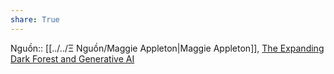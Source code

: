 ```yaml
---  
share: True  
---  
```

Nguồn:: [[../../Ξ Nguồn/Maggie Appleton|Maggie Appleton]], [The Expanding Dark Forest and Generative AI](https://maggieappleton.com/ai-dark-forest)  
